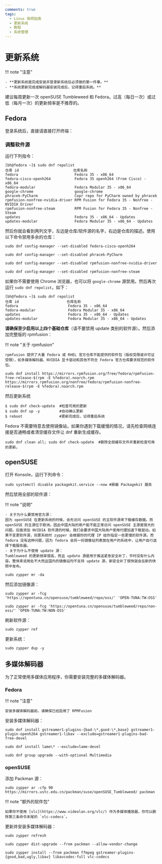 ```yaml
---
comments: true
tags:
  - Linux 简明指南
  - 更新系统
  - 教程
  - 系统管理
---
```


# 更新系统

!!! note "注意"

    - **更新系统是完成安装并登录新系统后必须做的第一件事。**
    - **系统更新完成或解码器安装完成后，记得重启系统。**

建议每周更新一次 openSUSE Tumbleweed 和 Fedora。过高（每日一次）或过低（每月一次）的更新频率是不推荐的。

## Fedora

登录系统后，直接请直接打开终端：

### 调整软件源

运行下列指令：

```
[bh@fedora ~]$ sudo dnf repolist
仓库 id                         仓库名称
fedora                          Fedora 35 - x86_64
fedora-cisco-openh264           Fedora 35 openh264 (From Cisco) - x86_64
fedora-modular                  Fedora Modular 35 - x86_64
google-chrome                   google-chrome
phracek-PyCharm                 Copr repo for PyCharm owned by phracek
rpmfusion-nonfree-nvidia-driver RPM Fusion for Fedora 35 - Nonfree - NVIDIA Driver
rpmfusion-nonfree-steam         RPM Fusion for Fedora 35 - Nonfree - Steam
updates                         Fedora 35 - x86_64 - Updates
updates-modular                 Fedora Modular 35 - x86_64 - Updates
```

然后你就会看到两列文字，左边是仓库/软件源的名字，右边是仓库的描述。使用以下命令禁用多余的仓库：

```
sudo dnf config-manager --set-disabled fedora-cisco-openh264
```
```
sudo dnf config-manager --set-disabled phracek-PyCharm
```
```
sudo dnf config-manager --set-disabled rpmfusion-nonfree-nvidia-driver
```
```
sudo dnf config-manager --set-disabled rpmfusion-nonfree-steam
```

如果你不需要使用 Chrome 浏览器，也可以将 `google-chrome` 源禁用。然后再次运行 `sudo dnf repolist`，如下：

```
[bh@fedora ~]$ sudo dnf repolist
仓库 id                      仓库名称
fedora                       Fedora 35 - x86_64
fedora-modular               Fedora Modular 35 - x86_64
updates                      Fedora 35 - x86_64 - Updates
updates-modular              Fedora Modular 35 - x86_64 - Updates
```

**请确保至少启用以上四个基础仓库**（请不要禁用 update 类别的软件源）。然后添加完整版的 rpmfusion：

!!! note "关于 rpmfusion"

    rpmfusion 提供了大量 Fedora 或 RHEL 官方仓库不能提供的软件包（版权受限或许可证受限），如多媒体解码器、NVIDIA 显卡驱动和其他不符合 Fedora 官方仓库要求规范的软件包。

```
sudo dnf install https://mirrors.rpmfusion.org/free/fedora/rpmfusion-free-release-$(rpm -E %fedora).noarch.rpm https://mirrors.rpmfusion.org/nonfree/fedora/rpmfusion-nonfree-release-$(rpm -E %fedora).noarch.rpm
```

然后更新系统

```
$ sudo dnf check-update  #检查可用的更新
$ sudo dnf up -y         #自动确认更新
$ reboot                 #更新完成后，记得重启系统
```

Fedora 不需要特意去使用镜像站，如果你遇到下载缓慢的情况，请先检查网络连接是否通畅或者清空缓存文件让 dnf 重新生成缓存。

```
sudo dnf clean all; sudo dnf check-update  #删除全部缓存文件并重新检查可用的更新。
```

## openSUSE

打开 Konsole，运行下列命令：

```
sudo systemctl disable packagekit.service --now #屏蔽 Packagekit 服务
```

然后禁用全部的软件源：

!!! note  "说明"

    - 关于为什么要禁用官方源：  
    因为 openSUSE 在更新系统的时候，会先访问 openSUSE 的主软件源来下载缓存数据。而 openSUSE 的主源位于欧洲。因此中国大陆的用户能不能正常访问 openSUSE 主源是很大的问题。后面添加 NVIDIA 软件源的时候，我们会要求中国大陆用户使用代理加速下载驱动。如果不变更软件源，则更系统时 zypper 会根据你的代理 IP 给你指定一些更慢的软件源。而 fedora 没有这种问题，因为 fedora 会将一份镜像站列表放在用户的系统中，让用户自行选择下载服务器。
    - 关于为什么不使用 update 源：  
    Tumbleweed 的更新频率很高，而且 update 源是用于推送紧急安全补丁，平时没有什么内容。整体来说用处不大而且国内的镜像站均不支持 update 源，新安全补丁很快就会在新的快照中发布。  

```
sudo zypper mr -da
```

然后添加镜像源：

```
sudo zypper ar -fcg 'https://opentuna.cn/opensuse/tumbleweed/repo/oss/' 'OPEN-TUNA:TW:OSS'
```
```
sudo zypper ar -fcg 'https://opentuna.cn/opensuse/tumbleweed/repo/non-oss/' 'OPEN-TUNA:TW:NON-OSS'
```

刷新软件源：

```
sudo zypper ref
```

更新系统：

```
sudo zypper dup -y
```

## 多媒体解码器

为了正常使用多媒体应用程序，你需要安装完整的多媒体解码器。

### Fedora

!!! note "注意"

    安装多媒体解码器前，请确保已经启用了 RPMFusion

安装多媒体解码器：

```
sudo dnf install gstreamer1-plugins-{bad-\*,good-\*,base} gstreamer1-plugin-openh264 gstreamer1-libav --exclude=gstreamer1-plugins-bad-free-devel
```
```
sudo dnf install lame\* --exclude=lame-devel
```
```
sudo dnf group upgrade --with-optional Multimedia
```

### openSUSE

添加 Packman 源：

```
sudo zypper ar -cfp 90 https://mirrors.ustc.edu.cn/packman/suse/openSUSE_Tumbleweed/ packman
```
!!! note "额外的软件包"

    如果你不使用 [vlc](https://www.videolan.org/vlc/) 作为多媒体播放器，你可以删除第三条命令末尾的 `vlc-codecs`。

更新并安装多媒体解码器：

```
sudo zypper refresh
```
```
sudo zypper dist-upgrade --from packman --allow-vendor-change
```
```
sudo zypper install --from packman ffmpeg gstreamer-plugins-{good,bad,ugly,libav} libavcodec-full vlc-codecs
```